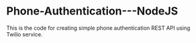 # Phone-Authentication---NodeJS

This is the code for creating simple phone authentication REST API using Twilio service.
